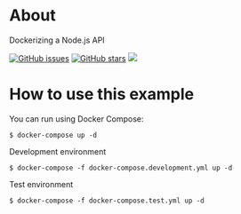 # About
Dockerizing a Node.js API

[![GitHub issues](https://img.shields.io/github/issues/onildoaguiar/docker-node-api.svg "GitHub issues")](https://github.com/onildoaguiar/docker-node-api)
[![GitHub stars](https://img.shields.io/github/stars/onildoaguiar/docker-node-api.svg "GitHub stars")](https://github.com/onildoaguiar/docker-node-api)
<img src="https://img.shields.io/badge/Language-%20JavaScript%20-f9e229.svg">

# How to use this example

You can run using Docker Compose:

```console
$ docker-compose up -d
```

Development environment

```console
$ docker-compose -f docker-compose.development.yml up -d
```

Test environment

```console
$ docker-compose -f docker-compose.test.yml up -d
```

